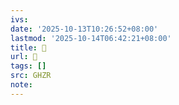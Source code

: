 ```yaml
---
ivs:
date: '2025-10-13T10:26:52+08:00'
lastmod: '2025-10-14T06:42:21+08:00'
title: 􀚀
url: 􀚀
tags: []
src: GHZR
note:
---
```

